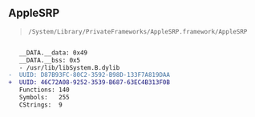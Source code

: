 ## AppleSRP

> `/System/Library/PrivateFrameworks/AppleSRP.framework/AppleSRP`

```diff

   __DATA.__data: 0x49
   __DATA.__bss: 0x5
   - /usr/lib/libSystem.B.dylib
-  UUID: D87B93FC-80C2-3592-B98D-133F7A819DAA
+  UUID: 46C72A08-9252-3539-B687-63EC4B313F0B
   Functions: 140
   Symbols:   255
   CStrings:  9

```

